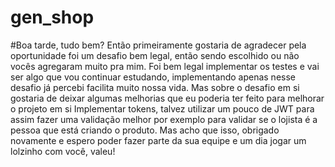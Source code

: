 # gen_shop

#Boa tarde, tudo bem? Então primeiramente gostaria de agradecer pela oportunidade foi um desafio bem legal, então sendo escolhido ou não vocês agregaram muito pra mim. Foi bem legal implementar os testes e vai ser algo que vou continuar estudando, implementando apenas nesse desafio já percebi facilita muito nossa vida.
Mas sobre o desafio em si gostaria de deixar algumas melhorias que eu poderia ter feito para melhorar o projeto em si
Implementar tokens, talvez utilizar um pouco de JWT para assim fazer uma validação melhor por exemplo para validar se o lojista é a pessoa que está criando o produto.
Mas acho que isso, obrigado novamente e espero poder fazer parte da sua equipe e um dia jogar um lolzinho com você, valeu!
